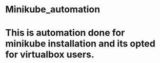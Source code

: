 # Minikube_automation
# This is automation done for minikube installation and its opted for virtualbox users.
